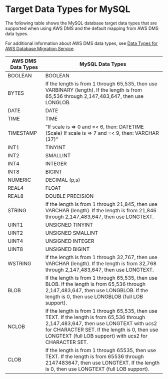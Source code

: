 # Target Data Types for MySQL<a name="CHAP_Reference.Target.MySQL.DataTypes"></a>

The following table shows the MySQL database target data types that are supported when using AWS DMS and the default mapping from AWS DMS data types\.

For additional information about AWS DMS data types, see [Data Types for AWS Database Migration Service](CHAP_Reference.DataTypes.md)\.


|  AWS DMS Data Types  |  MySQL Data Types  | 
| --- | --- | 
|  BOOLEAN  |  BOOLEAN  | 
|  BYTES  |  If the length is from 1 through 65,535, then use VARBINARY \(length\)\.  If the length is from 65,536 through 2,147,483,647, then use LONGLOB\.  | 
|  DATE  |  DATE  | 
|  TIME  |  TIME  | 
|  TIMESTAMP  |  "If scale is => 0 and =< 6, then: DATETIME \(Scale\) If scale is => 7 and =< 9, then: VARCHAR \(37\)"  | 
|  INT1  |  TINYINT  | 
|  INT2  |  SMALLINT  | 
|  INT4  |  INTEGER  | 
|  INT8  |  BIGINT  | 
|  NUMERIC  |  DECIMAL \(p,s\)  | 
|  REAL4  |  FLOAT  | 
|  REAL8  |  DOUBLE PRECISION  | 
|  STRING  |  If the length is from 1 through 21,845, then use VARCHAR \(length\)\. If the length is from 21,846 through 2,147,483,647, then use LONGTEXT\.  | 
|  UINT1  |  UNSIGNED TINYINT  | 
|  UINT2  |  UNSIGNED SMALLINT  | 
|  UINT4  |  UNSIGNED INTEGER  | 
|  UINT8  |  UNSIGNED BIGINT  | 
|  WSTRING  |  If the length is from 1 through 32,767, then use VARCHAR \(length\)\.  If the length is from 32,768 through 2,147,483,647, then use LONGTEXT\.  | 
|  BLOB  |  If the length is from 1 through 65,535, then use BLOB\. If the length is from 65,536 through 2,147,483,647, then use LONGBLOB\. If the length is 0, then use LONGBLOB \(full LOB support\)\.  | 
|  NCLOB  |  If the length is from 1 through 65,535, then use TEXT\. If the length is from 65,536 through 2,147,483,647, then use LONGTEXT with ucs2 for CHARACTER SET\. If the length is 0, then use LONGTEXT \(full LOB support\) with ucs2 for CHARACTER SET\.  | 
|  CLOB  |  If the length is from 1 through 65535, then use TEXT\. If the length is from 65536 through 2147483647, then use LONGTEXT\. If the length is 0, then use LONGTEXT \(full LOB support\)\.  | 